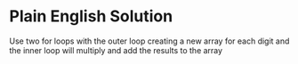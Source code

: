 # Plain English Solution
Use two for loops with the outer loop creating a new array for each digit and the inner loop will multiply and add the results to the array